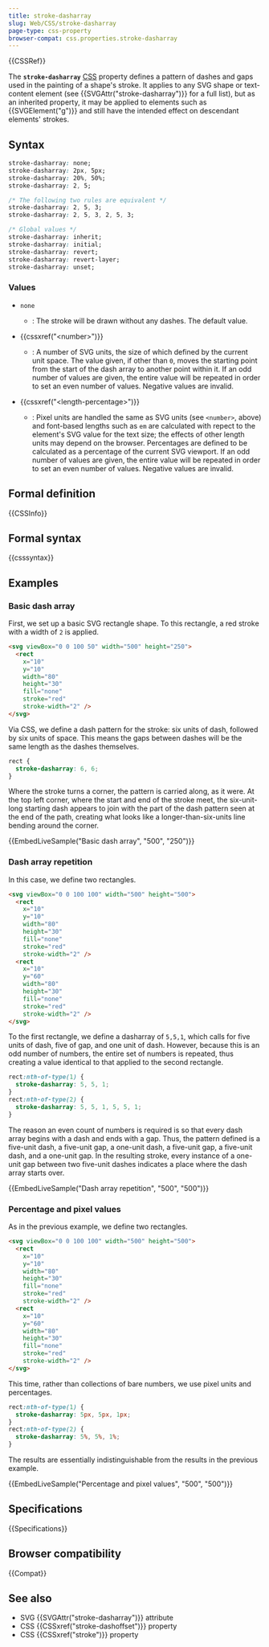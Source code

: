 ```yaml
---
title: stroke-dasharray
slug: Web/CSS/stroke-dasharray
page-type: css-property
browser-compat: css.properties.stroke-dasharray
---
```


{{CSSRef}}

The **`stroke-dasharray`** [CSS](/en-US/docs/Web/CSS) property defines a pattern of dashes and gaps used in the painting of a shape's stroke. It applies to any SVG shape or text-content element (see {{SVGAttr("stroke-dasharray")}} for a full list), but as an inherited property, it may be applied to elements such as {{SVGElement("g")}} and still have the intended effect on descendant elements' strokes.

## Syntax

```css
stroke-dasharray: none;
stroke-dasharray: 2px, 5px;
stroke-dasharray: 20%, 50%;
stroke-dasharray: 2, 5;

/* The following two rules are equivalent */
stroke-dasharray: 2, 5, 3;
stroke-dasharray: 2, 5, 3, 2, 5, 3;

/* Global values */
stroke-dasharray: inherit;
stroke-dasharray: initial;
stroke-dasharray: revert;
stroke-dasharray: revert-layer;
stroke-dasharray: unset;
```

### Values

- `none`

  - : The stroke will be drawn without any dashes. The default value.

- {{cssxref("&lt;number&gt;")}}

  - : A number of SVG units, the size of which defined by the current unit space. The value given, if other than `0`, moves the starting point from the start of the dash array to another point within it. If an odd number of values are given, the entire value will be repeated in order to set an even number of values. Negative values are invalid.

- {{cssxref("&lt;length-percentage&gt;")}}

  - : Pixel units are handled the same as SVG units (see `<number>`, above) and font-based lengths such as `em` are calculated with repect to the element's SVG value for the text size; the effects of other length units may depend on the browser. Percentages are defined to be calculated as a percentage of the current SVG viewport. If an odd number of values are given, the entire value will be repeated in order to set an even number of values. Negative values are invalid.

## Formal definition

{{CSSInfo}}

## Formal syntax

{{csssyntax}}

## Examples

### Basic dash array

First, we set up a basic SVG rectangle shape. To this rectangle, a red stroke with a width of `2` is applied.

```html
<svg viewBox="0 0 100 50" width="500" height="250">
  <rect
    x="10"
    y="10"
    width="80"
    height="30"
    fill="none"
    stroke="red"
    stroke-width="2" />
</svg>
```

Via CSS, we define a dash pattern for the stroke: six units of dash, followed by six units of space. This means the gaps between dashes will be the same length as the dashes themselves.

```css
rect {
  stroke-dasharray: 6, 6;
}
```

Where the stroke turns a corner, the pattern is carried along, as it were. At the top left corner, where the start and end of the stroke meet, the six-unit-long starting dash appears to join with the part of the dash pattern seen at the end of the path, creating what looks like a longer-than-six-units line bending around the corner.

{{EmbedLiveSample("Basic dash array", "500", "250")}}

### Dash array repetition

In this case, we define two rectangles.

```html
<svg viewBox="0 0 100 100" width="500" height="500">
  <rect
    x="10"
    y="10"
    width="80"
    height="30"
    fill="none"
    stroke="red"
    stroke-width="2" />
  <rect
    x="10"
    y="60"
    width="80"
    height="30"
    fill="none"
    stroke="red"
    stroke-width="2" />
</svg>
```

To the first rectangle, we define a dasharray of `5,5,1`, which calls for five units of dash, five of gap, and one unit of dash. However, because this is an odd number of numbers, the entire set of numbers is repeated, thus creating a value identical to that applied to the second rectangle.

```css
rect:nth-of-type(1) {
  stroke-dasharray: 5, 5, 1;
}
rect:nth-of-type(2) {
  stroke-dasharray: 5, 5, 1, 5, 5, 1;
}
```

The reason an even count of numbers is required is so that every dash array begins with a dash and ends with a gap. Thus, the pattern defined is a five-unit dash, a five-unit gap, a one-unit dash, a five-unit gap, a five-unit dash, and a one-unit gap. In the resulting stroke, every instance of a one-unit gap between two five-unit dashes indicates a place where the dash array starts over.

{{EmbedLiveSample("Dash array repetition", "500", "500")}}

### Percentage and pixel values

As in the previous example, we define two rectangles.

```html
<svg viewBox="0 0 100 100" width="500" height="500">
  <rect
    x="10"
    y="10"
    width="80"
    height="30"
    fill="none"
    stroke="red"
    stroke-width="2" />
  <rect
    x="10"
    y="60"
    width="80"
    height="30"
    fill="none"
    stroke="red"
    stroke-width="2" />
</svg>
```

This time, rather than collections of bare numbers, we use pixel units and percentages.

```css
rect:nth-of-type(1) {
  stroke-dasharray: 5px, 5px, 1px;
}
rect:nth-of-type(2) {
  stroke-dasharray: 5%, 5%, 1%;
}
```

The results are essentially indistinguishable from the results in the previous example.

{{EmbedLiveSample("Percentage and pixel values", "500", "500")}}

## Specifications

{{Specifications}}

## Browser compatibility

{{Compat}}

## See also

- SVG {{SVGAttr("stroke-dasharray")}} attribute
- CSS {{CSSxref("stroke-dashoffset")}} property
- CSS {{CSSxref("stroke")}} property
